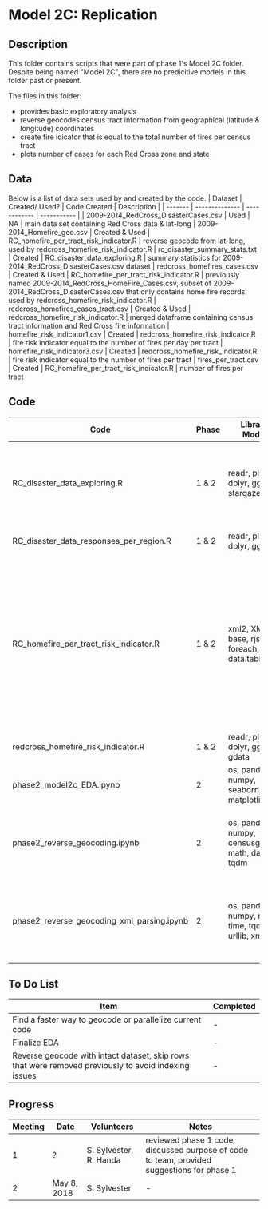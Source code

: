 # Model 2C: Replication

## Description
This folder contains scripts that were part of phase 1's Model 2C folder. Despite being named "Model 2C", there are no predicitive models in this folder past or present.

The files in this folder:
- provides basic exploratory analysis
- reverse geocodes census tract information from geographical (latitude & longitude) coordinates
- create fire idicator that is equal to the total number of fires per census tract
- plots number of cases for each Red Cross zone and state

## Data
Below is a list of data sets used by and created by the code.
| Dataset | Created/ Used? | Code Created | Description |
| ------- | -------------- | ------------ | ----------- |
| 2009-2014_RedCross_DisasterCases.csv | Used | NA | main data set containing Red Cross data & lat-long
| 2009-2014_Homefire_geo.csv | Created & Used | RC_homefire_per_tract_risk_indicator.R | reverse geocode from lat-long, used by redcross_homefire_risk_indicator.R
| rc_disaster_summary_stats.txt | Created | RC_disaster_data_exploring.R  | summary statistics for 2009-2014_RedCross_DisasterCases.csv dataset
| redcross_homefires_cases.csv | Created & Used | RC_homefire_per_tract_risk_indicator.R | previously named 2009-2014_RedCross_HomeFire_Cases.csv, subset of 2009-2014_RedCross_DisasterCases.csv that only contains home fire records, used by redcross_homefire_risk_indicator.R 
| redcross_homefires_cases_tract.csv | Created & Used | redcross_homefire_risk_indicator.R | merged dataframe containing census tract information and Red Cross fire information
| homefire_risk_indicator1.csv | Created | redcross_homefire_risk_indicator.R | fire risk indicator equal to the number of fires per day per tract
| homefire_risk_indicator3.csv | Created | redcross_homefire_risk_indicator.R | fire risk indicator equal to the number of fires per tract
| fires_per_tract.csv | Created | RC_homefire_per_tract_risk_indicator.R | number of fires per tract

## Code
| Code | Phase | Libraries/ Modules | Description | Notes |
| ---- | ----- | ------------------ | ----------- | ----- |
| RC_disaster_data_exploring.R | 1 & 2 | readr, plyr, dplyr, ggplot2, stargazer | EDA | need a different way of summarizing data since there are different data types within each column
| RC_disaster_data_responses_per_region.R | 1 & 2 | readr, plyr, dplyr, ggplot2 | generates figures | try and repeat for each type of RC case
| RC_homefire_per_tract_risk_indicator.R | 1 & 2 | xml2, XML, httr, base, rjson, foreach, doMC, data.table, plyr | reverse geocode | takes about 4 hours so currently is the fastest method, change code so that fire events are not subsetted into a seperate dataframe since there are concerns that indexing across different data sets will make merging difficult
| redcross_homefire_risk_indicator.R | 1 & 2 | readr, plyr, dplyr, ggplot2, gdata | generates fire risk indicator | NA
| phase2_model2c_EDA.ipynb | 2 | os, pandas, numpy, seaborn, matplotlib | replication of phase 1 EDA | more granular EDA, tons of figures to digest
| phase2_reverse_geocoding.ipynb | 2 | os, pandas, numpy, censusgeocode, math, datetime, tqdm | replication of phase 1 reverse geocoding using censusgeocode module | slowest approach, try to parallelize
| phase2_reverse_geocoding_xml_parsing.ipynb | 2 | os, pandas, numpy, math, time, tqdm, xml, urllib, xmltodict | replication of phase 1 reverse geocoding using phase 1 API | very slow, but faster than the censusgeocode approach, try to parallelize, try to save and append census data in chunks


## To Do List
| Item | Completed |
| ---- | --------- |
| Find a faster way to geocode or parallelize current code | - |
| Finalize EDA | - |
| Reverse geocode with intact dataset, skip rows that were removed previously to avoid indexing issues | - |

## Progress
| Meeting | Date | Volunteers | Notes |
| ------- | ---- | ---------- | ----- |
| 1 | ? | S. Sylvester, R. Handa | reviewed phase 1 code, discussed purpose of code to team, provided suggestions for phase 1
| 2 | May 8, 2018 | S. Sylvester | - |

